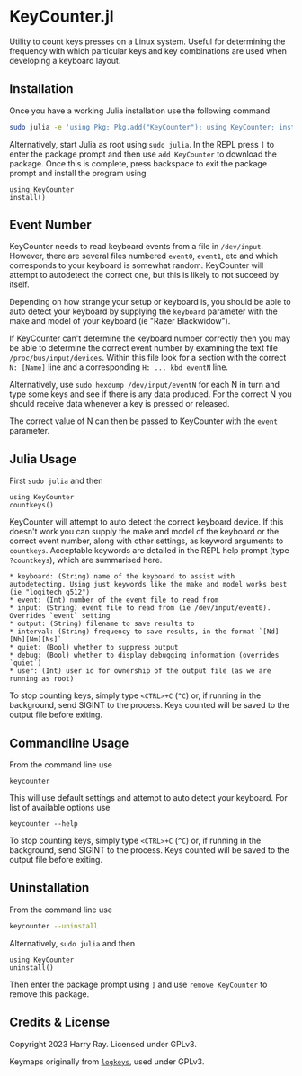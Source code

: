 # KeyCounter.jl

Utility to count keys presses on a Linux system. Useful for determining the frequency with which particular keys and key combinations are used when developing a keyboard layout.

## Installation

Once you have a working Julia installation use the following command
```bash
sudo julia -e 'using Pkg; Pkg.add("KeyCounter"); using KeyCounter; install()'
```

Alternatively, start Julia as root using `sudo julia`. In the REPL press `]` to enter the package prompt and then use `add KeyCounter` to download the package. Once this is complete, press backspace to exit the package prompt and install the program using
```julia-repl
using KeyCounter
install()
```

## Event Number

KeyCounter needs to read keyboard events from a file in `/dev/input`. However, there are several files numbered `event0`, `event1`, etc and which corresponds to your keyboard is somewhat random. KeyCounter will attempt to autodetect the correct one, but this is likely to not succeed by itself.

Depending on how strange your setup or keyboard is, you should be able to auto detect your keyboard by supplying the `keyboard` parameter with the make and model of your keyboard (ie "Razer Blackwidow").

If KeyCounter can't determine the keyboard number correctly then you may be able to determine the correct event number by examining the text file `/proc/bus/input/devices`. Within this file look for a section with the correct `N: [Name]` line and a corresponding `H: ... kbd eventN` line.

Alternatively, use `sudo hexdump /dev/input/eventN` for each N in turn and type some keys and see if there is any data produced. For the correct N you should receive data whenever a key is pressed or released.

The correct value of N can then be passed to KeyCounter with the `event` parameter.

## Julia Usage

First `sudo julia` and then
```julia-repl
using KeyCounter
countkeys()
```
KeyCounter will attempt to auto detect the correct keyboard device. If this doesn't work you can supply the make and model of the keyboard or the correct event number, along with other settings, as keyword arguments to `countkeys`. Acceptable keywords are detailed in the REPL help prompt (type `?countkeys`), which are summarised here.

    * keyboard: (String) name of the keyboard to assist with autodetecting. Using just keywords like the make and model works best (ie "logitech g512")
    * event: (Int) number of the event file to read from
    * input: (String) event file to read from (ie /dev/input/event0). Overrides `event` setting
    * output: (String) filename to save results to
    * interval: (String) frequency to save results, in the format `[Nd][Nh][Nm][Ns]`
    * quiet: (Bool) whether to suppress output
    * debug: (Bool) whether to display debugging information (overrides `quiet`)
    * user: (Int) user id for ownership of the output file (as we are running as root)

To stop counting keys, simply type `<CTRL>+C` (`^C`) or, if running in the background, send SIGINT to the process. Keys counted will be saved to the output file before exiting.

## Commandline Usage

From the command line use
```
keycounter
```
This will use default settings and attempt to auto detect your keyboard. For list of available options use
```
keycounter --help
```
To stop counting keys, simply type `<CTRL>+C` (`^C`) or, if running in the background, send SIGINT to the process. Keys counted will be saved to the output file before exiting.

## Uninstallation

From the command line use
```bash
keycounter --uninstall
```

Alternatively, `sudo julia` and then
```julia-repl
using KeyCounter
uninstall()
```
Then enter the package prompt using `]` and use `remove KeyCounter` to remove this package.

## Credits & License

Copyright 2023 Harry Ray. Licensed under GPLv3.

Keymaps originally from [`logkeys`](https://github.com/kernc/logkeys), used under GPLv3.
